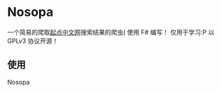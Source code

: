 # Nosopa
一个简易的爬取[起点中文网](https://www.qidian.com/)搜索结果的爬虫(
使用 F# 编写！
仅用于学习:P
以 GPLv3 协议开源！
## 使用
Nosopa <Name>